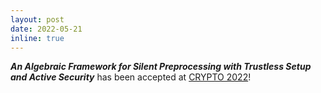```yaml
---
layout: post
date: 2022-05-21
inline: true
---
```


<em><b>An Algebraic Framework for Silent Preprocessing with Trustless Setup and Active Security</b></em> has been accepted at [CRYPTO 2022](https://crypto.iacr.org/2022/)!
